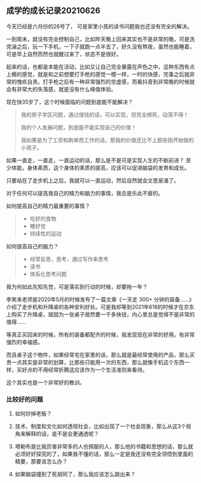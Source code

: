 ## 成学的成长记录20210626

今天已经是六月份的26号了， 可是家里小孩的读书问题我也还没有完全的解决。

一到周末，就没有完全控制自己，比如昨天晚上回来其实也不是非常的晚，可是洗完澡之后，玩一下手机，一下子就跑一点半去了，好久没有熬夜，虽然也能睡着，可是早上自然而然也就醒过来了，状态不是很好。

起来的话，也都是本能在活动，比如又让自己完全暴露在声色之中，这种东西有点上瘾的感觉，就是和之前想要打手枪的感觉一模一样，一时的快感，完事之后就非常的愧疚自责。打手枪之后有一种非常强烈的空虚感，而看抖音到非常晚的时候就会有非常大的失落感，就是没有什么峰值体验。

现在快35岁了，这个时候面临的问题到底能不能解决？

> 我的房子学区问题，通过借钱的话，可以实现，但完全绑死，动荡不得！
>
> 我的个人发展问题，到底能不能实现自己的价值！
>
> 我如果是为了工资和刷单而工作的话，那我的价值还比不上那些刚开始做的小孩子。

如果一直走，一直走，一直运动的话，那么是不是可是实现人生的不断前进？ 至少体能，身体素质，这个身体的素质的提高，应该可以促进脑袋的发育和成长。

只要站在了走步机上之后，我就可以一直运动，然后自然就会文思泉涌了。

对于任何可以提高我自己的精力和脑力的事情，我总是乐此不疲的。

如何提高自己的精力最重要的事情？

> - 吃好的食物
> - 睡好觉
> - 持续性的运动

如何提高自己的脑力？

> - 经常反思，思考，通过写作来思考
> - 读书
> - 体系化思考问题

我为何如此先知先觉，可是落实到行动的时候，却要拖一年？

李笑来老师是2020年5月的时候发布了一篇文章《一天走 300+ 分钟的装备……》介绍了走步机和升降桌的各种安利好处。可是我却等到2021年618的时候才在京东上购买了升降桌，就因为一张桌子居然要一千多快钱，内心里总是觉得不是非常的值得……

等真正买回来的时候，所有的装备都配齐的时候，我发现现在非常的好用。有非常强烈的幸福感。

而且桌子这个物件，如果经常宅在家里的话，那么就是最经常使用的产品，那么买贵一点其实是非常的划算，比那些只能用一次的东西，那么就像手机这个东西一样，买好点的不用经常折腾这应该作为一个生活准则来看待。

这个其实也是一个非常好的教训。

### 比较好的问题

1. 如何炒掉老板？

2. 技术、制度和文化如何透视社会，比如出现了一个社会现象，那么从这3个视角来解释的话，是不是会更通透呢？

3. 塔勒布是比我厉害非常多的人也佩服的人，那么他的书籍和思想的话，那么就必须好好探究的了，如果我不懂的话，那么一定是我还没有完全领悟到里面的精要，那要该怎么办？

4. 如果脑袋撞到了死胡同了，那么我应该怎么跳出来？

   

